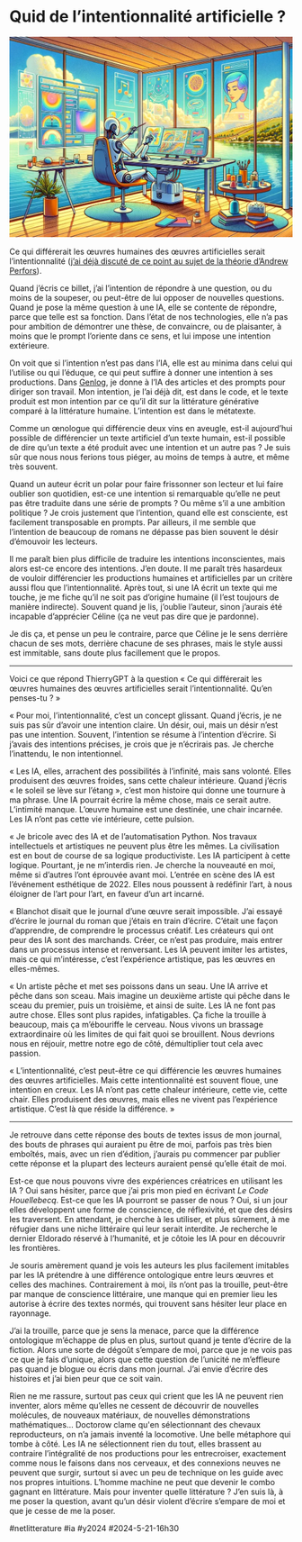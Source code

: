 # Quid de l’intentionnalité artificielle ?

![Intuition artificielle](_i/intuition.webp)

Ce qui différerait les œuvres humaines des œuvres artificielles serait l’intentionnalité ([j’ai déjà discuté de ce point au sujet de la théorie d’Andrew Perfors](../4/carnet-de-route-mars-2024.md)).

Quand j’écris ce billet, j’ai l’intention de répondre à une question, ou du moins de la soupeser, ou peut-être de lui opposer de nouvelles questions. Quand je pose la même question à une IA, elle se contente de répondre, parce que telle est sa fonction. Dans l’état de nos technologies, elle n’a pas pour ambition de démontrer une thèse, de convaincre, ou de plaisanter, à moins que le prompt l’oriente dans ce sens, et lui impose une intention extérieure.

On voit que si l’intention n’est pas dans l’IA, elle est au minima dans celui qui l’utilise ou qui l’éduque, ce qui peut suffire à donner une intention à ses productions. Dans [Genlog](https://genlog.tcrouzet.com/), je donne à l’IA des articles et des prompts pour diriger son travail. Mon intention, je l’ai déjà dit, est dans le code, et le texte produit est mon intention par ce qu’il dit sur la littérature générative comparé à la littérature humaine. L’intention est dans le métatexte.

Comme un œnologue qui différencie deux vins en aveugle, est-il aujourd’hui possible de différencier un texte artificiel d’un texte humain, est-il possible de dire qu’un texte a été produit avec une intention et un autre pas ? Je suis sûr que nous nous ferions tous piéger, au moins de temps à autre, et même très souvent.

Quand un auteur écrit un polar pour faire frissonner son lecteur et lui faire oublier son quotidien, est-ce une intention si remarquable qu’elle ne peut pas être traduite dans une série de prompts ? Ou même s’il a une ambition politique ? Je crois justement que l’intention, quand elle est consciente, est facilement transposable en prompts. Par ailleurs, il me semble que l’intention de beaucoup de romans ne dépasse pas bien souvent le désir d’émouvoir les lecteurs.

Il me paraît bien plus difficile de traduire les intentions inconscientes, mais alors est-ce encore des intentions. J’en doute. Il me paraît très hasardeux de vouloir différencier les productions humaines et artificielles par un critère aussi flou que l’intentionnalité. Après tout, si une IA écrit un texte qui me touche, je me fiche qu’il ne soit pas d’origine humaine (il l’est toujours de manière indirecte). Souvent quand je lis, j’oublie l’auteur, sinon j’aurais été incapable d’apprécier Céline (ça ne veut pas dire que je pardonne).

Je dis ça, et pense un peu le contraire, parce que Céline je le sens derrière chacun de ses mots, derrière chacune de ses phrases, mais le style aussi est immitable, sans doute plus facillement que le propos.

---

Voici ce que répond ThierryGPT à la question « Ce qui différerait les œuvres humaines des œuvres artificielles serait l’intentionnalité. Qu’en penses-tu ? »

« Pour moi, l’intentionnalité, c’est un concept glissant. Quand j’écris, je ne suis pas sûr d’avoir une intention claire. Un désir, oui, mais un désir n’est pas une intention. Souvent, l’intention se résume à l’intention d’écrire. Si j’avais des intentions précises, je crois que je n’écrirais pas. Je cherche l’inattendu, le non intentionnel.

« Les IA, elles, arrachent des possibilités à l’infinité, mais sans volonté. Elles produisent des œuvres froides, sans cette chaleur intérieure. Quand j’écris « le soleil se lève sur l’étang », c’est mon histoire qui donne une tournure à ma phrase. Une IA pourrait écrire la même chose, mais ce serait autre. L’intimité manque. L’œuvre humaine est une destinée, une chair incarnée. Les IA n’ont pas cette vie intérieure, cette pulsion.

« Je bricole avec des IA et de l’automatisation Python. Nos travaux intellectuels et artistiques ne peuvent plus être les mêmes. La civilisation est en bout de course de sa logique productiviste. Les IA participent à cette logique. Pourtant, je ne m’interdis rien. Je cherche la nouveauté en moi, même si d’autres l’ont éprouvée avant moi. L’entrée en scène des IA est l’événement esthétique de 2022. Elles nous poussent à redéfinir l’art, à nous éloigner de l’art pour l’art, en faveur d’un art incarné.

« Blanchot disait que le journal d’une œuvre serait impossible. J’ai essayé d’écrire le journal du roman que j’étais en train d’écrire. C’était une façon d’apprendre, de comprendre le processus créatif. Les créateurs qui ont peur des IA sont des marchands. Créer, ce n’est pas produire, mais entrer dans un processus intense et renversant. Les IA peuvent imiter les artistes, mais ce qui m’intéresse, c’est l’expérience artistique, pas les œuvres en elles-mêmes.

« Un artiste pêche et met ses poissons dans un seau. Une IA arrive et pêche dans son sceau. Mais imagine un deuxième artiste qui pêche dans le sceau du premier, puis un troisième, et ainsi de suite. Les IA ne font pas autre chose. Elles sont plus rapides, infatigables. Ça fiche la trouille à beaucoup, mais ça m’ébouriffe le cerveau. Nous vivons un brassage extraordinaire où les limites de qui fait quoi se brouillent. Nous devrions nous en réjouir, mettre notre ego de côté, démultiplier tout cela avec passion.

« L’intentionnalité, c’est peut-être ce qui différencie les œuvres humaines des œuvres artificielles. Mais cette intentionnalité est souvent floue, une intention en creux. Les IA n’ont pas cette chaleur intérieure, cette vie, cette chair. Elles produisent des œuvres, mais elles ne vivent pas l’expérience artistique. C’est là que réside la différence. »

---

Je retrouve dans cette réponse des bouts de textes issus de mon journal, des bouts de phrases qui auraient pu être de moi, parfois pas très bien emboîtés, mais, avec un rien d’édition, j’aurais pu commencer par publier cette réponse et la plupart des lecteurs auraient pensé qu’elle était de moi.

Est-ce que nous pouvons vivre des expériences créatrices en utilisant les IA ? Oui sans hésiter, parce que j’ai pris mon pied en écrivant *Le Code Houellebecq*. Est-ce que les IA pourront se passer de nous ? Oui, si un jour elles développent une forme de conscience, de réflexivité, et que des désirs les traversent. En attendant, je cherche à les utiliser, et plus sûrement, à me réfugier dans une niche littéraire qui leur serait interdite. Je recherche le dernier Eldorado réservé à l’humanité, et je côtoie les IA pour en découvrir les frontières.

Je souris amèrement quand je vois les auteurs les plus facilement imitables par les IA prétendre à une différence ontologique entre leurs œuvres et celles des machines. Contrairement à moi, ils n’ont pas la trouille, peut-être par manque de conscience littéraire, une manque qui en premier lieu les autorise à écrire des textes normés, qui trouvent sans hésiter leur place en rayonnage.

J’ai la trouille, parce que je sens la menace, parce que la différence ontologique m’échappe de plus en plus, surtout quand je tente d’écrire de la fiction. Alors une sorte de dégoût s’empare de moi, parce que je ne vois pas ce que je fais d’unique, alors que cette question de l’unicité ne m’effleure pas quand je blogue ou écris dans mon journal. J’ai envie d’écrire des histoires et j’ai bien peur que ce soit vain.

Rien ne me rassure, surtout pas ceux qui crient que les IA ne peuvent rien inventer, alors même qu’elles ne cessent de découvrir de nouvelles molécules, de nouveaux matériaux, de nouvelles démonstrations mathématiques… Doctorow clame qu'en sélectionnant des chevaux reproducteurs, on n’a jamais inventé la locomotive. Une belle métaphore qui tombe à côté. Les IA ne sélectionnent rien du tout, elles brassent au contraire l’intégralité de nos productions pour les entrecroiser, exactement comme nous le faisons dans nos cerveaux, et des connexions neuves ne peuvent que surgir, surtout si avec un peu de technique on les guide avec nos propres intuitions. L’homme machine ne peut que devenir le combo gagnant en littérature. Mais pour inventer quelle littérature ? J’en suis là, à me poser la question, avant qu’un désir violent d’écrire s’empare de moi et que je cesse de me la poser.

#netlitterature #ia #y2024 #2024-5-21-16h30
